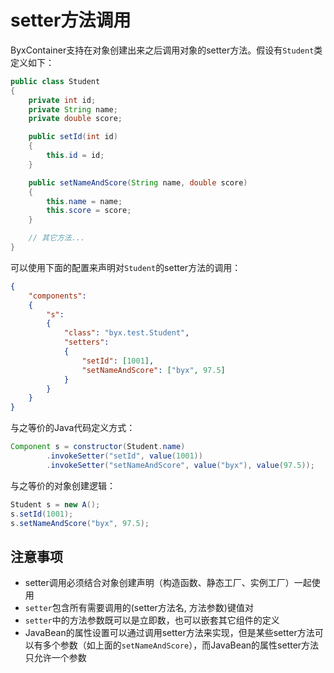 # setter方法调用

ByxContainer支持在对象创建出来之后调用对象的setter方法。假设有`Student`类定义如下：

```java
public class Student
{
    private int id;
    private String name;
    private double score;

    public setId(int id)
    {
        this.id = id;
    }

    public setNameAndScore(String name, double score)
    {
        this.name = name;
        this.score = score;
    }

    // 其它方法...
}
```

可以使用下面的配置来声明对`Student`的setter方法的调用：

```json
{
    "components":
    {
        "s": 
        {
            "class": "byx.test.Student",
            "setters":
            {
                "setId": [1001],
                "setNameAndScore": ["byx", 97.5]
            }
        }
    }
}
```

与之等价的Java代码定义方式：

```java
Component s = constructor(Student.name)
        .invokeSetter("setId", value(1001))
        .invokeSetter("setNameAndScore", value("byx"), value(97.5));
```

与之等价的对象创建逻辑：

```java
Student s = new A();
s.setId(1001);
s.setNameAndScore("byx", 97.5);
```

## 注意事项

* setter调用必须结合对象创建声明（构造函数、静态工厂、实例工厂）一起使用
* `setter`包含所有需要调用的(setter方法名, 方法参数)键值对
* `setter`中的方法参数既可以是立即数，也可以嵌套其它组件的定义
* JavaBean的属性设置可以通过调用setter方法来实现，但是某些setter方法可以有多个参数（如上面的`setNameAndScore`），而JavaBean的属性setter方法只允许一个参数